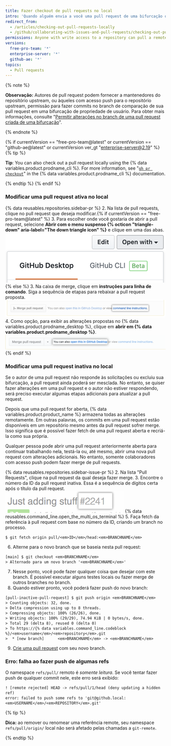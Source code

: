 ```yaml
---
title: Fazer checkout de pull requests no local
intro: 'Quando alguém envia a você uma pull request de uma bifurcação ou um branch do seu repositório, talvez você queira fazer merge dela no local para resolver um conflito de merge ou para testar e verificar as alterações antes de fazer merge no {% data variables.product.product_name %}.'
redirect_from:
  - /articles/checking-out-pull-requests-locally
  - /github/collaborating-with-issues-and-pull-requests/checking-out-pull-requests-locally
permissions: Anyone with write access to a repository can pull a remote pull request down locally.
versions:
  free-pro-team: '*'
  enterprise-server: '*'
  github-ae: '*'
topics:
  - Pull requests
---
```

{% note %}

  **Observação:** Autores de pull request podem fornecer a mantenedores do repositório upstream, ou àqueles com acesso push para o repositório upstream,  permissão para fazer commits no branch de comparação de sua pull request em uma bifurcação de propriedade de usuário. Para obter mais informações, consulte "[Permitir alterações no branch de uma pull request criada de uma bifurcação](/articles/allowing-changes-to-a-pull-request-branch-created-from-a-fork)".

  {% endnote %}

{% if currentVersion == "free-pro-team@latest" or currentVersion == "github-ae@latest" or currentVersion ver_gt "enterprise-server@2.19" %}
{% tip %}

**Tip**: You can also check out a pull request locally using the {% data variables.product.prodname_cli %}. For more information, see "[`gh pr checkout`](https://cli.github.com/manual/gh_pr_checkout)" in the {% data variables.product.prodname_cli %} documentation.

{% endtip %}
{% endif %}

### Modificar uma pull request ativa no local

{% data reusables.repositories.sidebar-pr %}
2. Na lista de pull requests, clique no pull request que deseja modificar.{% if currentVersion == "free-pro-team@latest" %}
3. Para escolher onde você gostaria de abrir a pull request, selecione **Abrir com o menu suspenso {% octicon "triangle-down" aria-label="The down triangle icon" %}** e clique em uma das abas. ![Link to access command line pull request instructions](/assets/images/help/pull_requests/open-with-button.png){% else %}
3. Na caixa de merge, clique em **instruções para linha de comando**. Siga a sequência de etapas para rebaixar a pull request proposta. ![Link para acessar instruções de pull request da linha de comando](/assets/images/help/pull_requests/pull_request_show_command_line_merge.png)
4. Como opção, para exibir as alterações propostas no {% data variables.product.prodname_desktop %}, clique em **abrir em {% data variables.product.prodname_desktop %}**. ![Link para abrir uma pull request localmente no Desktop](/assets/images/help/desktop/open-pr-in-desktop.png){% endif %}

### Modificar uma pull request inativa no local

Se o autor de uma pull request não responde às solicitações ou excluiu sua bifurcação, a pull request ainda poderá ser mesclada. No entanto, se quiser fazer alterações em uma pull request e o autor não estiver respondendo, será preciso executar algumas etapas adicionais para atualizar a pull request.

Depois que uma pull request for aberta, {% data variables.product.product_name %} armazena todas as alterações remotamente. Em outras palavras, os commits em uma pull request estão disponíveis em um repositório mesmo antes da pull request sofrer merge. Isso significa que é possível fazer fetch de uma pull request aberta e recriá-la como sua própria.

Qualquer pessoa pode abrir uma pull request anteriormente aberta para continuar trabalhando nela, testá-la ou, até mesmo, abrir uma nova pull request com alterações adicionais. No entanto, somente colaboradores com acesso push podem fazer merge de pull requests.

{% data reusables.repositories.sidebar-issue-pr %}
2. Na lista "Pull Requests", clique na pull request da qual deseja fazer merge.
3. Encontre o número da ID da pull request inativa. Essa é a sequência de dígitos certa após o título da pull request. ![Número da ID de pull requests](/assets/images/help/pull_requests/pull_request_id_number.png)
{% data reusables.command_line.open_the_multi_os_terminal %}
5. Faça fetch da referência à pull request com base no número da ID, criando um branch no processo.
  ```shell
  $ git fetch origin pull/<em>ID</em>/head:<em>BRANCHNAME</em>
  ```
6. Alterne para o novo branch que se baseia nesta pull request:
  ```shell
  [main] $ git checkout <em>BRANCHNAME</em>
  > Alternado para um novo branch '<em>BRANCHNAME</em>'
  ```
7. Nesse ponto, você pode fazer qualquer coisa que desejar com este branch. É possível executar alguns testes locais ou fazer merge de outros branches no branch.
8. Quando estiver pronto, você poderá fazer push do novo branch:
  ```shell
  [pull-inactive-pull-request] $ git push origin <em>BRANCHNAME</em>
  > Counting objects: 32, done.
  > Delta compression using up to 8 threads.
  > Compressing objects: 100% (26/26), done.
  > Writing objects: 100% (29/29), 74.94 KiB | 0 bytes/s, done.
  > Total 29 (delta 8), reused 0 (delta 0)
  > To https://{% data variables.command_line.codeblock %}/<em>username</em>/<em>repository</em>.git
  >  * [new branch]      <em>BRANCHNAME</em> -> <em>BRANCHNAME</em>
  ```
9. [Crie uma pull request](/articles/creating-a-pull-request) com seu novo branch.

### Erro: falha ao fazer push de algumas refs

O namespace `refs/pull/` remoto é *somente leitura*. Se você tentar fazer push de qualquer commit nele, este erro será exibido:
```shell
! [remote rejected] HEAD -> refs/pull/1/head (deny updating a hidden ref)
error: failed to push some refs to 'git@github.local:<em>USERNAME</em>/<em>REPOSITORY</em>.git'
```

{% tip %}

**Dica:** ao remover ou renomear uma referência remote, seu namespace `refs/pull/origin/` local não será afetado pelas chamadas a `git-remote`.

{% endtip %}
